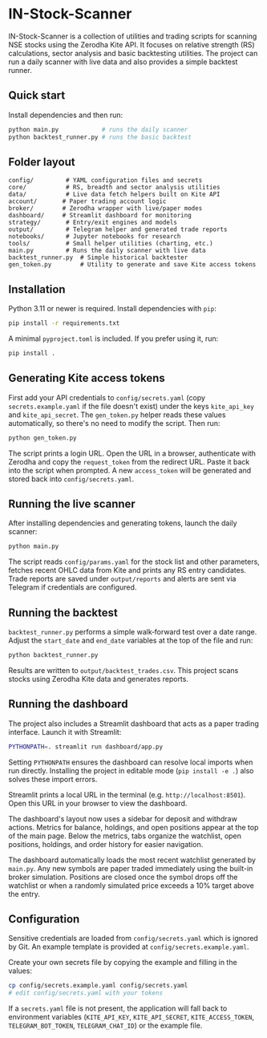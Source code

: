 # IN-Stock-Scanner


IN-Stock-Scanner is a collection of utilities and trading scripts for scanning NSE stocks using the Zerodha Kite API. It focuses on relative strength (RS) calculations, sector analysis and basic backtesting utilities. The project can run a daily scanner with live data and also provides a simple backtest runner.
## Quick start

Install dependencies and then run:

```bash
python main.py            # runs the daily scanner
python backtest_runner.py # runs the basic backtest
```


## Folder layout

```
config/         # YAML configuration files and secrets
core/           # RS, breadth and sector analysis utilities
data/           # Live data fetch helpers built on Kite API
account/       # Paper trading account logic
broker/        # Zerodha wrapper with live/paper modes
dashboard/     # Streamlit dashboard for monitoring
strategy/       # Entry/exit engines and models
output/         # Telegram helper and generated trade reports
notebooks/      # Jupyter notebooks for research
tools/          # Small helper utilities (charting, etc.)
main.py         # Runs the daily scanner with live data
backtest_runner.py  # Simple historical backtester
gen_token.py        # Utility to generate and save Kite access tokens
```

## Installation

Python 3.11 or newer is required. Install dependencies with `pip`:

```bash
pip install -r requirements.txt
```

A minimal `pyproject.toml` is included. If you prefer using it, run:

```bash
pip install .
```

## Generating Kite access tokens

First add your API credentials to `config/secrets.yaml` (copy
`secrets.example.yaml` if the file doesn't exist) under the keys
`kite_api_key` and `kite_api_secret`. The `gen_token.py` helper reads these
values automatically, so there's no need to modify the script. Then run:

```bash
python gen_token.py
```

The script prints a login URL. Open the URL in a browser, authenticate with Zerodha and copy the `request_token` from the redirect URL. Paste it back into the script when prompted. A new `access_token` will be generated and stored back into `config/secrets.yaml`.

## Running the live scanner

After installing dependencies and generating tokens, launch the daily scanner:

```bash
python main.py
```

The script reads `config/params.yaml` for the stock list and other parameters, fetches recent OHLC data from Kite and prints any RS entry candidates. Trade reports are saved under `output/reports` and alerts are sent via Telegram if credentials are configured.

## Running the backtest

`backtest_runner.py` performs a simple walk‑forward test over a date range.
Adjust the `start_date` and `end_date` variables at the top of the file and run:

```bash
python backtest_runner.py
```

Results are written to `output/backtest_trades.csv`.
This project scans stocks using Zerodha Kite data and generates reports.

## Running the dashboard

The project also includes a Streamlit dashboard that acts as a paper trading
interface. Launch it with Streamlit:

```bash
PYTHONPATH=. streamlit run dashboard/app.py
```

Setting `PYTHONPATH` ensures the dashboard can resolve local imports when run
directly. Installing the project in editable mode (`pip install -e .`) also
solves these import errors.

Streamlit prints a local URL in the terminal (e.g. `http://localhost:8501`).
Open this URL in your browser to view the dashboard.

The dashboard's layout now uses a sidebar for deposit and withdraw actions.
Metrics for balance, holdings, and open positions appear at the top of the
main page. Below the metrics, tabs organize the watchlist, open positions,
holdings, and order history for easier navigation.

The dashboard automatically loads the most recent watchlist generated by
`main.py`. Any new symbols are paper traded immediately using the built-in
broker simulation. Positions are closed once the symbol drops off the watchlist
or when a randomly simulated price exceeds a 10% target above the entry.

## Configuration

Sensitive credentials are loaded from `config/secrets.yaml` which is ignored by
Git. An example template is provided at `config/secrets.example.yaml`.

Create your own secrets file by copying the example and filling in the values:

```bash
cp config/secrets.example.yaml config/secrets.yaml
# edit config/secrets.yaml with your tokens
```

If a `secrets.yaml` file is not present, the application will fall back to
environment variables (`KITE_API_KEY`, `KITE_API_SECRET`, `KITE_ACCESS_TOKEN`,
`TELEGRAM_BOT_TOKEN`, `TELEGRAM_CHAT_ID`) or the example file.

